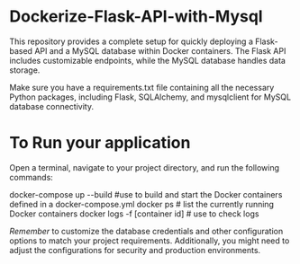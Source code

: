 # Dockerize-Flask-API-with-Mysql
This repository provides a complete setup for quickly deploying a Flask-based API and a MySQL database within Docker containers. The Flask API includes customizable endpoints, while the MySQL database handles data storage.

 Make sure you have a requirements.txt file containing all the necessary Python packages, including Flask, SQLAlchemy, and mysqlclient for MySQL database connectivity.

 # To Run your application
 Open a terminal, navigate to your project directory, and run the following commands:

 docker-compose up --build  #use to build and start the Docker containers defined in a docker-compose.yml 
 docker ps      # list the currently running Docker containers
 docker logs -f [container id] # use to check logs

 
*Remember* to customize the database credentials and other configuration options to match your project requirements. Additionally, you might need to adjust the configurations for security and production environments.
